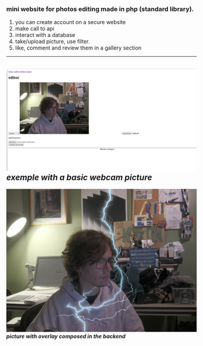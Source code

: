 ### mini website for photos editing made in php (standard library). 
1. you can create account on a secure website 
2. make call to api
3. interact with a database
4. take/upload picture, use filter.
5. like, comment and review them in a gallery section
---
![exemple with a basic webcam picture](/public/images/website.png)
***exemple with a basic webcam picture***
---
![picture with overlay composed in the backend](/public/images/lighting.png)
***picture with overlay composed in the backend***
